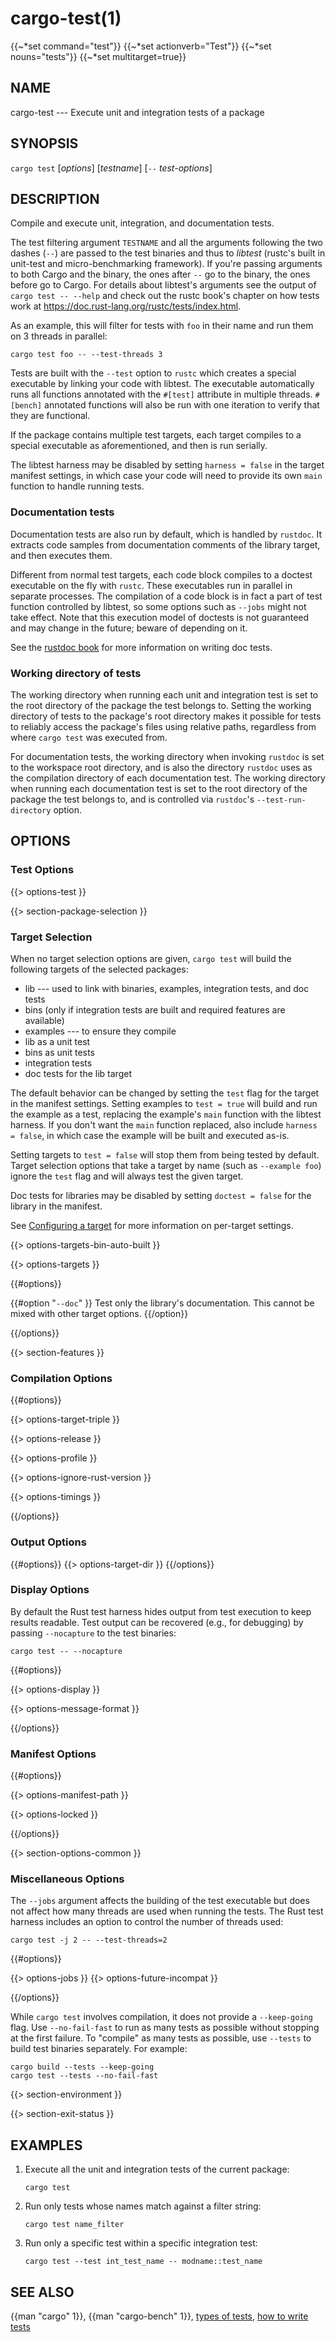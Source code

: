 # cargo-test(1)
{{~*set command="test"}}
{{~*set actionverb="Test"}}
{{~*set nouns="tests"}}
{{~*set multitarget=true}}

## NAME

cargo-test --- Execute unit and integration tests of a package

## SYNOPSIS

`cargo test` [_options_] [_testname_] [`--` _test-options_]

## DESCRIPTION

Compile and execute unit, integration, and documentation tests.

The test filtering argument `TESTNAME` and all the arguments following the two
dashes (`--`) are passed to the test binaries and thus to _libtest_ (rustc's
built in unit-test and micro-benchmarking framework).  If you're passing
arguments to both Cargo and the binary, the ones after `--` go to the binary,
the ones before go to Cargo.  For details about libtest's arguments see the
output of `cargo test -- --help` and check out the rustc book's chapter on
how tests work at <https://doc.rust-lang.org/rustc/tests/index.html>.

As an example, this will filter for tests with `foo` in their name and run them
on 3 threads in parallel:

    cargo test foo -- --test-threads 3

Tests are built with the `--test` option to `rustc` which creates a special
executable by linking your code with libtest. The executable automatically
runs all functions annotated with the `#[test]` attribute in multiple threads.
`#[bench]` annotated functions will also be run with one iteration to verify
that they are functional.

If the package contains multiple test targets, each target compiles to a
special executable as aforementioned, and then is run serially.

The libtest harness may be disabled by setting `harness = false` in the target
manifest settings, in which case your code will need to provide its own `main`
function to handle running tests.

### Documentation tests

Documentation tests are also run by default, which is handled by `rustdoc`. It
extracts code samples from documentation comments of the library target, and
then executes them.

Different from normal test targets, each code block compiles to a doctest
executable on the fly with `rustc`. These executables run in parallel in
separate processes. The compilation of a code block is in fact a part of test
function controlled by libtest, so some options such as `--jobs` might not
take effect. Note that this execution model of doctests is not guaranteed
and may change in the future; beware of depending on it.

See the [rustdoc book](https://doc.rust-lang.org/rustdoc/) for more information
on writing doc tests.

### Working directory of tests

The working directory when running each unit and integration test is set to the
root directory of the package the test belongs to.
Setting the working directory of tests to the package's root directory makes it
possible for tests to reliably access the package's files using relative paths,
regardless from where `cargo test` was executed from.

For documentation tests, the working directory when invoking `rustdoc` is set to
the workspace root directory, and is also the directory `rustdoc` uses as the
compilation directory of each documentation test.
The working directory when running each documentation test is set to the root
directory of the package the test belongs to, and is controlled via `rustdoc`'s
`--test-run-directory` option.

## OPTIONS

### Test Options

{{> options-test }}

{{> section-package-selection }}

### Target Selection

When no target selection options are given, `cargo test` will build the
following targets of the selected packages:

- lib --- used to link with binaries, examples, integration tests, and doc tests
- bins (only if integration tests are built and required features are
  available)
- examples --- to ensure they compile
- lib as a unit test
- bins as unit tests
- integration tests
- doc tests for the lib target

The default behavior can be changed by setting the `test` flag for the target
in the manifest settings. Setting examples to `test = true` will build and run
the example as a test, replacing the example's `main` function with the
libtest harness. If you don't want the `main` function replaced, also include
`harness = false`, in which case the example will be built and executed as-is.

Setting targets to `test = false` will stop them from being tested by default.
Target selection options that take a target by name (such as `--example foo`)
ignore the `test` flag and will always test the given target.

Doc tests for libraries may be disabled by setting `doctest = false` for the
library in the manifest.

See [Configuring a target](../reference/cargo-targets.html#configuring-a-target)
for more information on per-target settings.

{{> options-targets-bin-auto-built }}

{{> options-targets }}

{{#options}}

{{#option "`--doc`" }}
Test only the library's documentation. This cannot be mixed with other
target options.
{{/option}}

{{/options}}

{{> section-features }}

### Compilation Options

{{#options}}

{{> options-target-triple }}

{{> options-release }}

{{> options-profile }}

{{> options-ignore-rust-version }}

{{> options-timings }}

{{/options}}

### Output Options

{{#options}}
{{> options-target-dir }}
{{/options}}

### Display Options

By default the Rust test harness hides output from test execution to keep
results readable. Test output can be recovered (e.g., for debugging) by passing
`--nocapture` to the test binaries:

    cargo test -- --nocapture

{{#options}}

{{> options-display }}

{{> options-message-format }}

{{/options}}

### Manifest Options

{{#options}}

{{> options-manifest-path }}

{{> options-locked }}

{{/options}}

{{> section-options-common }}

### Miscellaneous Options

The `--jobs` argument affects the building of the test executable but does not
affect how many threads are used when running the tests. The Rust test harness
includes an option to control the number of threads used:

    cargo test -j 2 -- --test-threads=2

{{#options}}

{{> options-jobs }}
{{> options-future-incompat }}

{{/options}}

While `cargo test` involves compilation, it does not provide a `--keep-going`
flag. Use `--no-fail-fast` to run as many tests as possible without stopping at
the first failure. To "compile" as many tests as possible, use `--tests` to
build test binaries separately. For example:

    cargo build --tests --keep-going
    cargo test --tests --no-fail-fast

{{> section-environment }}

{{> section-exit-status }}

## EXAMPLES

1. Execute all the unit and integration tests of the current package:

       cargo test

2. Run only tests whose names match against a filter string:

       cargo test name_filter

3. Run only a specific test within a specific integration test:

       cargo test --test int_test_name -- modname::test_name

## SEE ALSO
{{man "cargo" 1}}, {{man "cargo-bench" 1}}, [types of tests](../reference/cargo-targets.html#tests), [how to write tests](https://doc.rust-lang.org/rustc/tests/index.html)
